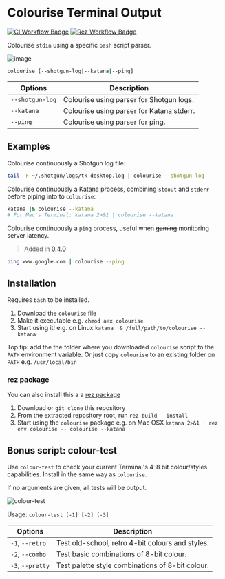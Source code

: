 # Colourise Terminal Output

[![CI Workflow Badge](https://github.com/wwfxuk/colourise/workflows/CI/badge.svg)](https://github.com/wwfxuk/colourise/actions?workflow=CI)
[![Rez Workflow Badge](https://github.com/wwfxuk/colourise/workflows/Rez/badge.svg)](https://github.com/wwfxuk/colourise/actions?workflow=Rez)

Colourise `stdin` using a specific `bash` script parser.

![image](https://user-images.githubusercontent.com/9294702/68074122-a1e80980-fd8f-11e9-8f14-60dae3d2bf09.png)

```bash
colourise [--shotgun-log|--katana|--ping]
```

Options         | Description
----------------|------------------------------------------
`--shotgun-log` | Colourise using parser for Shotgun logs.
`--katana`      | Colourise using parser for Katana stderr.
`--ping`        | Colourise using parser for ping.


## Examples

Colourise continuously a Shotgun log file:

```bash
tail -F ~/.shotgun/logs/tk-desktop.log | colourise --shotgun-log
```

Colourise continuously a Katana process, combining `stdout` and `stderr`
before piping into to `colourise`:

```bash
katana |& colourise --katana
# For Mac's Terminal: katana 2>&1 | colourise --katana
```

Colourise continuously a `ping` process, useful when ~~gaming~~ monitoring
server latency.

> Added in [0.4.0](https://github.com/wwfxuk/colourise/releases/tag/0.4.0)

```bash
ping www.google.com | colourise --ping
```

## Installation

Requires `bash` to be installed.

1. Download the `colourise` file
1. Make it executable e.g. `chmod a+x colourise`
1. Start using it! e.g. on Linux `katana |& /full/path/to/colourise --katana`

Top tip: add the the folder where you downloaded `colourise` script to the
`PATH` environment variable. Or just copy `colourise` to an existing folder
on `PATH` e.g. `/usr/local/bin`

### rez package

You can also install this a a [rez package](https://github.com/nerdvegas/rez)

1. Download or `git clone` this repository
1. From the extracted repository root, run `rez build --install`
1. Start using the `colourise` package e.g. on Mac OSX
   `katana 2>&1 | rez env colourise -- colourise --katana`


## Bonus script: colour-test

Use `colour-test` to check your current Terminal's 4-8 bit colour/styles
capabilities. Install in the same way as `colourise`.

If no arguments are given, all tests will be output.

![colour-test](https://user-images.githubusercontent.com/9294702/67518594-01159200-f69d-11e9-996f-93c8efee80a7.gif)

Usage: `colour-test [-1] [-2] [-3]`

Options           | Description
------------------|------------------------------------------
`-1`, `--retro`   | Test old-school, retro 4-bit colours and styles.
`-2`, `--combo`   | Test basic combinations of 8-bit colour.
`-3`, `--pretty`  | Test palette style combinations of 8-bit colour.
